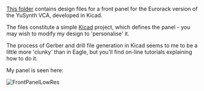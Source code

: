 [This folder](https://github.com/m0xpd/YuSynth-VCA-for-Eurorack/tree/main/Front_Panel) contains design files for a front panel for the Eurorack version of the YuSynth VCA, developed in Kicad. 

The files constitute a simple [Kicad](https://www.kicad.org/) project, which defines the panel - you may wish to modify my design to 'personalise' it.

The process of Gerber and drill file generation in Kicad seems to me to be a little more 'clunky' than in Eagle, but you'll find on-line tutorials 
explaining how to do it.

My panel is seen here:

![FrontPanelLowRes](https://user-images.githubusercontent.com/3152962/232190186-347da80f-4875-40ae-b0f5-e3922430dcd9.png)

